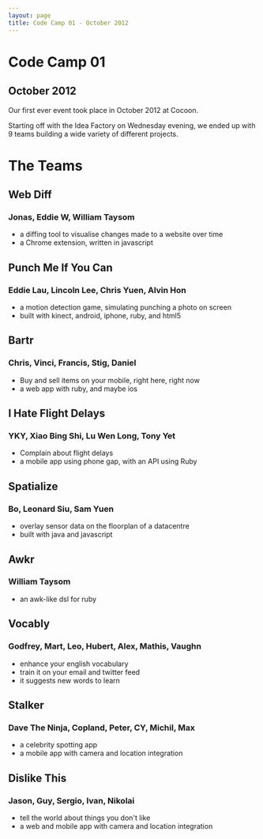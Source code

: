 ```yaml
---
layout: page
title: Code Camp 01 - October 2012
---
```


# Code Camp 01
## October 2012

Our first ever event took place in October 2012 at Cocoon.

Starting off with the Idea Factory on Wednesday evening,
we ended up with 9 teams building a wide variety of different projects.

# The Teams

## Web Diff
### Jonas, Eddie W, William Taysom

- a diffing tool to visualise changes made to a website over time
- a Chrome extension, written in javascript

## Punch Me If You Can
### Eddie Lau, Lincoln Lee, Chris Yuen, Alvin Hon

- a motion detection game, simulating punching a photo on screen
- built with kinect, android, iphone, ruby, and html5

## Bartr
### Chris, Vinci, Francis, Stig, Daniel

- Buy and sell items on your mobile, right here, right now
- a web app with ruby, and maybe ios

## I Hate Flight Delays
### YKY, Xiao Bing Shi, Lu Wen Long, Tony Yet

- Complain about flight delays
- a mobile app using phone gap, with an API using Ruby

## Spatialize
### Bo, Leonard Siu, Sam Yuen

- overlay sensor data on the floorplan of a datacentre
- built with java and javascript

## Awkr
### William Taysom

- an awk-like dsl for ruby

## Vocably
### Godfrey, Mart, Leo, Hubert, Alex, Mathis, Vaughn

- enhance your english vocabulary
- train it on your email and twitter feed
- it suggests new words to learn

## Stalker
### Dave The Ninja, Copland, Peter, CY, Michil, Max

- a celebrity spotting app
- a mobile app with camera and location integration

## Dislike This
### Jason, Guy, Sergio, Ivan, Nikolai

- tell the world about things you don't like
- a web and mobile app with camera and location integration